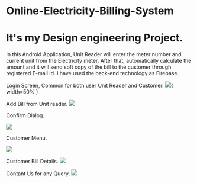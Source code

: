 # Online-Electricity-Billing-System
# It's my Design engineering Project.

In this Android Application, Unit Reader will enter the meter number and current unit from the Electricity meter. After that, automatically calculate the amount and it will send soft copy of the bill to the customer through registered E-mail Id. I have used the back-end technology as Firebase.

Login Screen, Common for both user Unit Reader and Customer.
![](/screenshots/login.png){ width=50% }

Add Bill from Unit reader.
![](/screenshots/add_bill_from_unit_reader.png)

Confirm Dialog.

![](/screenshots/confirm_dialog.png)

Customer Menu.

![](/screenshots/user_menu.png)

Customer Bill Details.
![](/screenshots/user_bill_details.png)

Contant Us for any Query.
![](/screenshots/contact_us.png)

